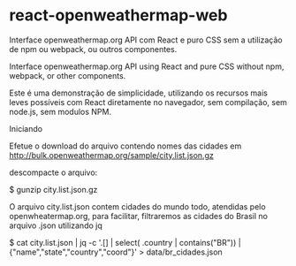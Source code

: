 # react-openweathermap-web

Interface openweathermap.org API com React e puro CSS sem a utilização de npm ou webpack, ou outros componentes.

Interface openweathermap.org API using React and pure CSS without npm, webpack, or other components.

Este é uma demonstração de simplicidade, utilizando os recursos mais leves possíveis com React diretamente no navegador, sem compilação, sem node.js, sem modulos NPM.



Iniciando

Efetue o download do arquivo contendo nomes das cidades em http://bulk.openweathermap.org/sample/city.list.json.gz

descompacte o arquivo:

$ gunzip city.list.json.gz

O arquivo city.list.json contem cidades do mundo todo, atendidas pelo openwheatermap.org, para facilitar, filtraremos as cidades do Brasil no arquivo .json utilizando jq

$ cat city.list.json  | jq -c '.[] | select( .country | contains("BR")) | {"name","state","country","coord"}' > data/br_cidades.json

